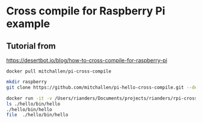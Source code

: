 # Cross compile for Raspberry Pi example

## Tutorial from
https://desertbot.io/blog/how-to-cross-compile-for-raspberry-pi

`docker pull mitchallen/pi-cross-compile`

```bash
mkdir raspberry
git clone https://github.com/mitchallen/pi-hello-cross-compile.git --depth=1 hello
```

```bash
docker run -it -v /Users/rianders/Documents/projects/rianders/rpi-cross-compile/raspberry/hello:/build mitchallen/pi-cross-compile
ls ./hello/bin/hello
./hello/bin/hello
file  ./hello/bin/hello

```






